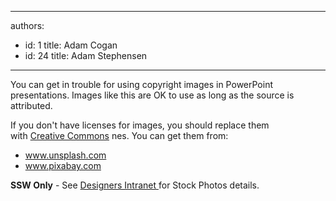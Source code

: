 

---
authors:
  - id: 1
    title: Adam Cogan
  - id: 24
    title: Adam Stephensen
---




<span class='intro'> You can get in trouble for using copyright images in&#160;PowerPoint presentations. Images like this are OK to use as long as the source is attributed.​<br> </span>

<p>If you&#160;don't have licenses for images, you should replace them with&#160;<a href="https&#58;//en.wikipedia.org/wiki/Creative_Commons" target="_blank">Creative Commons</a>&#160;nes. You can get them from&#58;<br></p><ul><li>​​<a href="http&#58;//www.unsplash.com/">www.unsplash.com</a>&#160;<br></li><li><a href="http&#58;//www.pixabay.com/">www.pixabay.com</a> <br></li></ul><p class="ssw15-rteElement-SSW-Only"><b>SSW Only</b> - See <a href="https&#58;//intranet.ssw.com.au/designers/Pages/default.aspx">Designers Intranet </a> for Stock Photos&#160;details.​ <br></p><br>


